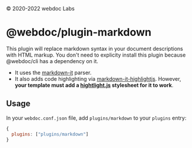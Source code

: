 © 2020-2022 webdoc Labs

# @webdoc/plugin-markdown

This plugin will replace markdown syntax in your document descriptions with HTML markup. You don't need to explicity install this plugin because @webdoc/cli has a dependency on it.

* It uses the [markdown-it](https://markdown-it.github.io) parser.
* It also adds code highlighting via [markdown-it-highlightjs](https://github.com/valeriangalliat/markdown-it-highlightjs). However, **your template must add a [hightlight.js](https://highlightjs.org) stylesheet for it to work**.

## Usage

In your `webdoc.conf.json` file, add `plugins/markdown` to your `plugins` entry:

```js
{
  plugins: ["plugins/markdown"]
}
```
